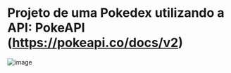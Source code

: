 # Projeto de uma Pokedex utilizando a API: PokeAPI (https://pokeapi.co/docs/v2)

![image](https://github.com/cdfdiniz/projeto-pokedex/assets/104035005/8f4bf172-3f01-4512-b7b3-b9ec2a5500da)
